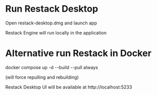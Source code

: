 # Run Restack Desktop

Open restack-desktop.dmg and launch app

Restack Engine will run locally in the application

# Alternative run Restack in Docker

docker compose up -d --build --pull always

(will force repulling and rebuilding)

Restack Desktop UI will be available at http://localhost:5233
